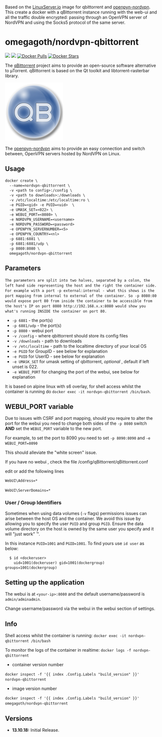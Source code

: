 [linuxserverurl]: https://linuxserver.io
[appurl]: https://www.qbittorrent.org
[hub]: https://hub.docker.com/r/omegagoth/nordvpn-qbittorrent/
[openpynurl]: https://github.com/jotyGill/openpyn-nordvpn/

Based on the [LinuxServer.io][linuxserverurl] image for qbittorrent and [openpyn-nordvpn][openpynurl].
This create a docker with a qBittorrent instance running with the web-ui and all the traffic double encrypted: passing through an OpenVPN server of NordVPN and using the Socks5 protocol of the same server.

# omegagoth/nordvpn-qbittorrent
[![](https://images.microbadger.com/badges/version/omegagoth/nordvpn-qbittorrent.svg)](https://microbadger.com/images/omegagoth/nordvpn-qbittorrent "Get your own version badge on microbadger.com")
[![](https://images.microbadger.com/badges/image/omegagoth/nordvpn-qbittorrent.svg)](https://microbadger.com/images/omegagoth/nordvpn-qbittorrent "Get your own image badge on microbadger.com")
[![Docker Pulls](https://img.shields.io/docker/pulls/omegagoth/nordvpn-qbittorrent.svg)][hub]
[![Docker Stars](https://img.shields.io/docker/stars/omegagoth/nordvpn-qbittorrent.svg)][hub]

The [qBittorrent][appurl] project aims to provide an open-source software alternative to µTorrent.
qBittorrent is based on the Qt toolkit and libtorrent-rasterbar library.

[![qbittorrent](https://raw.githubusercontent.com/linuxserver/docker-templates/master/linuxserver.io/img/qbittorrent-icon.png)][appurl]

The [openpyn-nordvpn][openpynurl] aims to provide an easy connection and switch between, OpenVPN servers hosted by NordVPN on Linux.

## Usage

```
docker create \
  --name=nordvpn-qbittorrent \
  -v <path to config>:/config \
  -v <path to downloads>:/downloads \
  -v /etc/localtime:/etc/localtime:ro \
  -e PGID=<gid> -e PUID=<uid>  \
  -e UMASK_SET=<022> \
  -e WEBUI_PORT=<8080> \
  -e NORDVPN_USERNAME=<username>
  -e NORDVPN_PASSWORD=<password>
  -e OPENPYN_SERVERNUMBER=<5>
  -e OPENPYN_COUNTRY=<nl>
  -p 6881:6881 \
  -p 6881:6881/udp \
  -p 8080:8080 \
  omegagoth/nordvpn-qbittorrent
```

## Parameters

`The parameters are split into two halves, separated by a colon, the left hand side representing the host and the right the container side. 
For example with a port -p external:internal - what this shows is the port mapping from internal to external of the container.
So -p 8080:80 would expose port 80 from inside the container to be accessible from the host's IP on port 8080
http://192.168.x.x:8080 would show you what's running INSIDE the container on port 80.`


* `-p 6881` - the port(s)
* `-p 6881/udp` - the port(s)
* `-p 8080` - webui port 
* `-v /config` - where qbittorrent should store its config files
* `-v /downloads` - path to downloads
* `-v /etc/localtime` - path to the localtime directory of your local OS
* `-e PGID` for GroupID - see below for explanation
* `-e PUID` for UserID - see below for explanation
* `-e UMASK_SET` for umask setting of qbittorrent, *optional* , default if left unset is 022. 
* `-e WEBUI_PORT` for changing the port of the webui, see below for explanation

It is based on alpine linux with s6 overlay, for shell access whilst the container is running do `docker exec -it nordvpn-qbittorrent /bin/bash`.

## WEBUI_PORT variable

Due to issues with CSRF and port mapping, should you require to alter the port for the webui you need to change both sides of the `-p 8080` switch **AND** set the `WEBUI_PORT` variable to the new port.

For example,  to set the port to 8090 you need to set `-p 8090:8090` and `-e WEBUI_PORT=8090`

This should alleviate the "white screen" issue.

If you have no webui , check the file /config/qBittorrent/qBittorrent.conf

edit or add the following lines

```
WebUI\Address=*

WebUI\ServerDomains=*
```

### User / Group Identifiers

Sometimes when using data volumes (`-v` flags) permissions issues can arise between the host OS and the container. We avoid this issue by allowing you to specify the user `PUID` and group `PGID`. Ensure the data volume directory on the host is owned by the same user you specify and it will "just work" ™.

In this instance `PUID=1001` and `PGID=1001`. To find yours use `id user` as below:

```
  $ id <dockeruser>
    uid=1001(dockeruser) gid=1001(dockergroup) groups=1001(dockergroup)
```

## Setting up the application

The webui is at `<your-ip>:8080` and the default username/password is `admin/adminadmin`.

Change username/password via the webui in the webui section of settings.


## Info

Shell access whilst the container is running: `docker exec -it nordvpn-qbittorrent /bin/bash`

To monitor the logs of the container in realtime: `docker logs -f nordvpn-qbittorrent`

* container version number 

`docker inspect -f '{{ index .Config.Labels "build_version" }}' nordvpn-qbittorrent`

* image version number

`docker inspect -f '{{ index .Config.Labels "build_version" }}' omegagoth/nordvpn-qbittorrent`

## Versions

+ **13.10.18:** Initial Release.
